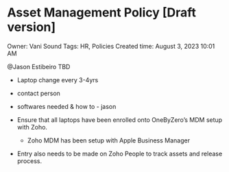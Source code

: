 # Asset Management Policy [Draft version]

Owner: Vani Sound
Tags: HR, Policies
Created time: August 3, 2023 10:01 AM

@Jason Estibeiro TBD

- Laptop change every 3-4yrs
- contact person
- softwares needed & how to - jason

- Ensure that all laptops have been enrolled onto OneByZero’s MDM setup with Zoho.
    - Zoho MDM has been setup with Apple Business Manager
- Entry also needs to be made on Zoho People to track assets and release process.